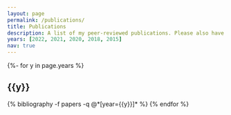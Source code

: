 ```yaml
---
layout: page
permalink: /publications/
title: Publications
description: A list of my peer-reviewed publications. Please also have a look at "Projects" page for ongoing projects and other types of publications.
years: [2022, 2021, 2020, 2018, 2015]
nav: true
---
```

<!-- _pages/publication.md -->
<div class="publications">

{%- for y in page.years %}
  <h2 class="year">{{y}}</h2>
  {% bibliography -f papers -q @*[year={{y}}]* %}
{% endfor %}

</div>
